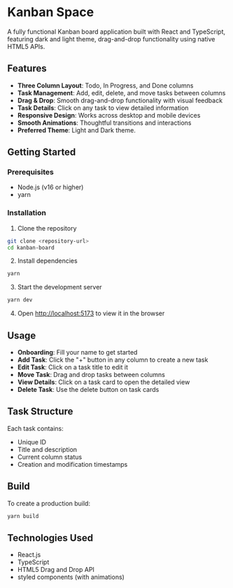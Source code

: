 # Kanban Space

A fully functional Kanban board application built with React and TypeScript, featuring dark and light theme, drag-and-drop functionality using native HTML5 APIs.

## Features

- **Three Column Layout**: Todo, In Progress, and Done columns
- **Task Management**: Add, edit, delete, and move tasks between columns
- **Drag & Drop**: Smooth drag-and-drop functionality with visual feedback
- **Task Details**: Click on any task to view detailed information
- **Responsive Design**: Works across desktop and mobile devices
- **Smooth Animations**: Thoughtful transitions and interactions
- **Preferred Theme**: Light and Dark theme.

## Getting Started

### Prerequisites

- Node.js (v16 or higher)
- yarn

### Installation

1. Clone the repository

```bash
git clone <repository-url>
cd kanban-board
```

2. Install dependencies

```bash
yarn
```

3. Start the development server

```bash
yarn dev
```

4. Open [http://localhost:5173](http://localhost:5173) to view it in the browser

## Usage
- **Onboarding**: Fill your name to get started
- **Add Task**: Click the "+" button in any column to create a new task
- **Edit Task**: Click on a task title to edit it
- **Move Task**: Drag and drop tasks between columns
- **View Details**: Click on a task card to open the detailed view
- **Delete Task**: Use the delete button on task cards

## Task Structure

Each task contains:

- Unique ID
- Title and description
- Current column status
- Creation and modification timestamps

## Build

To create a production build:

```bash
yarn build
```

## Technologies Used

- React.js
- TypeScript
- HTML5 Drag and Drop API
- styled components (with animations)
